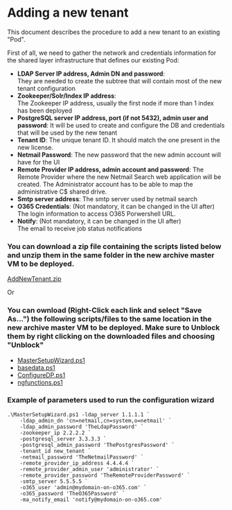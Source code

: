 # Adding a new tenant

This document describes the procedure to add a new tenant to an existing "Pod".  

First of all, we need to gather the network and credentials information for the shared layer infrastructure that defines our existing Pod:  

* **LDAP Server IP address, Admin DN and password**:  
    They are needed to create the subtree that will contain most of the new tenant configuration
* **Zookeeper/Solr/Index IP address**:  
    The Zookeeper IP address, usually the first node if more than 1 index has been deployed
* **PostgreSQL server IP address, port (if not 5432), admin user and password**:
    It will be used to create and configure the DB and credentials that will be used by the new tenant
* **Tenant ID**: 
    The unique tenant ID. It should match the one present in the new license.  
* **Netmail Password**: 
    The new password that the new admin account will have for the UI
* **Remote Provider IP address, admin account and password**:
    The Remote Provider where the new Netmail Search web application will be created.  The Administrator account has to be able to map the administrative C$ shared drive.
* **Smtp server address**: The smtp server used by netmail search
* **O365 Credentials**: (Not mandatory, it can be changed in the UI after)  
    The login information to access O365 Porwershell URL.
* **Notify**: (Not mandatory, it can be changed in the UI after)  
    The email to receive job status notifications


### You can download a zip file containing the scripts listed below and unzip them in the same folder in the new archive master VM to be deployed.

<a href="https://bitbucket.netmail.com/projects/PUB/repos/deployments/raw/scripts/AddNewTenant/AddNewTenant.zip" target="_blank">AddNewTenant.zip</a>

Or


### You can ownload (Right-Click each link and select "Save As...") the following scripts/files to the same location in the new archive master VM to be deployed.  Make sure to Unblock them by right clicking on the downloaded files and choosing "Unblock"

* <a href="https://bitbucket.netmail.com/projects/PUB/repos/deployments/raw/scripts/MasterSetupWizard.ps1" target="_blank">MasterSetupWizard.ps1</a>
* <a href="https://bitbucket.netmail.com/projects/PUB/repos/deployments/raw/scripts/basedata.ps1" target="_blank">basedata.ps1</a>
* <a href="https://bitbucket.netmail.com/projects/PUB/repos/deployments/raw/scripts/ConfigureDP.ps1" target="_blank">ConfigureDP.ps1</a>
* <a href="https://bitbucket.netmail.com/projects/PUB/repos/deployments/raw/scripts/ngfunctions.ps1" target="_blank">ngfunctions.ps1</a>


### Example of parameters used to run the configuration wizard 
```
.\MasterSetupWizard.ps1 -ldap_server 1.1.1.1 `
    -ldap_admin_dn 'cn=netmail,cn=system,o=netmail' `
    -ldap_admin_password 'TheLdapPassword' `
    -zookeeper_ip 2.2.2.2 `
    -postgresql_server 3.3.3.3 `
    -postgresql_admin_password 'ThePostgresPassword' `
    -tenant_id new_tenant `
    -netmail_password 'TheNetmailPassword' `
    -remote_provider_ip_address 4.4.4.4 `
    -remote_provider_admin_user 'administrator' `
    -remote_provider_password 'TheRemoteProviderPassword' `
    -smtp_server 5.5.5.5 `
    -o365_user 'admin@mydomain-on-o365.com' `
    -o365_password 'TheO365Password' `
    -ma_notify_email 'notify@mydomain-on-o365.com'

```
